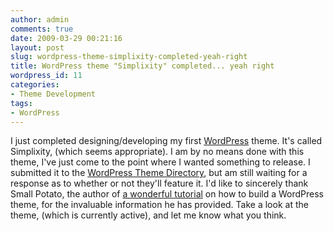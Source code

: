 ```yaml
---
author: admin
comments: true
date: 2009-03-29 00:21:16
layout: post
slug: wordpress-theme-simplixity-completed-yeah-right
title: WordPress theme "Simplixity" completed... yeah right
wordpress_id: 11
categories:
- Theme Development
tags:
- WordPress
---
```


I just completed designing/developing my first [WordPress](http://wordpress.org/) theme. It's called Simplixity, (which seems appropriate). I am by no means done with this theme, I've just come to the point where I wanted something to release. I submitted it to the [WordPress Theme Directory](http://wordpress.org/extend/themes/), but am still waiting for a response as to whether or not they'll feature it. I'd like to sincerely thank Small Potato, the author of [a wonderful tutorial](http://www.wpdesigner.com/2007/02/19/so-you-want-to-create-wordpress-themes-huh/) on how to build a WordPress theme, for the invaluable information he has provided. Take a look at the theme, (which is currently active), and let me know what you think.
